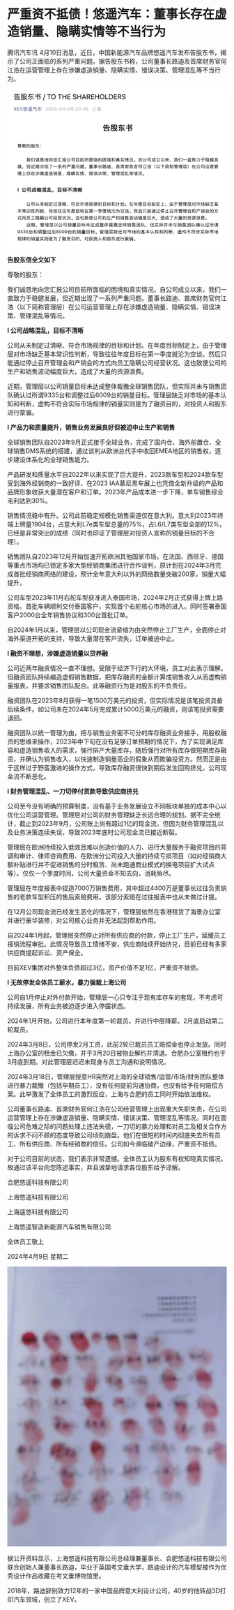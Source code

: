 # 严重资不抵债！悠遥汽车：董事长存在虚造销量、隐瞒实情等不当行为

腾讯汽车讯
4月10日消息，近日，中国新能源汽车品牌悠遥汽车发布告股东书，揭示了公司正面临的系列严重问题。据告股东书称，公司董事长路迪及首席财务官何江浩在运营管理上存在涉嫌虚造销量、隐瞒实情、错误决策、管理混乱等不当行为。

![6cab3ca0b473394a04998e9d243680c9.jpg](https://raw.githubusercontent.com/qqhsx/qqnews_image/main/2024/04/10/严重资不抵债！悠遥汽车：董事长存在虚造销量、隐瞒实情等不当行为/6cab3ca0b473394a04998e9d243680c9.jpg)

**告股东信全文如下**

尊敬的股东：

我们诚恳地向您汇报公司目前所面临的困境和真实情况。自公司成立以来，我们一直致力于稳健发展，但近期出现了一系列严重问题。董事长路迪、首席财务官何江浩（以下简称管理层）在公司运营管理上存在涉嫌虚造销量、隐瞒实情、错误决策、管理混乱等情况。

**l 公司战略混乱，目标不清晰**

公司从未制定过清晰、符合市场规律的目标和计划。在年度目标制定上，由于管理层对市场缺乏基本常识性判断，导致往往年度目标在第一季度就沦为空谈。然后只能通过停止召开管理会和产销会的方式向员工隐瞒公司经营状况。这也致使公司的生产和销售波动幅度巨大，造成了大量的资源浪费。

近期，管理层以公司销量目标未达成整体裁撤全球销售团队，但实际并未与销售团队确认过所谓9335台和调整过后6009台的销量目标。管理层缺乏对市场的基本认知和判断，虚构不符合实际市场规律的销量实则是为了融资目的，对投资人和股东进行蒙骗。

**l 产品力和质量提升，销售业务发展良好但被迫中止生产和销售**

全球销售团队自2023年9月正式接手全球业务，完成了国内仓、海外前置仓、全球销售DMS系统的搭建，通过谈判从欧洲总代手中收回EMEA地区的销售权，逐步建设体系化的全球销售能力。

产品研发和质量水平自2022年以来实现了巨大提升，2023款车型和2024款车型受到海外经销商的一致好评，在2023
IAA慕尼黑车展上也凭借全新升级的产品和品牌形象收获大量潜在客户和订单。2023年产品成本进一步下降，单车销售综合毛利达到30%。

销售情况稳中有升。公司此前稳定规模化销售渠道仅在意大利。意大利2023年终端上牌量1904台，占意大利L7e类车型总量的75%，占L6/L7类车型全部的12%，已经是非常突出的成绩（同时也印证了管理层对投资人宣称的销量目标的不合理）。

销售团队自2023年12月开始加速开拓欧洲其他国家市场，在法国、西班牙、德国等重点市场均已锁定多家大型经销商集团进行合作谈判，原计划在2024年3月完成首批经销商网络的建设，预计全年意大利以外的网络数量突破200家，销量大幅提升。

公司车型2023年11月右舵车型获准进入泰国市场，2024年2月正式获得上牌上路资格。首批车辆顺利交付泰国客户，实现首个右舵核心市场的进入。同时签署泰国客户2000台全年销售协议和300台首批订单。

自2024年1月以来，管理层以公司现金流紧缩为由突然停止工厂生产，全面停止对海外渠道开拓的支持，导致大量潜在客户流失，订单被迫中止。

**l 融资不理想，涉嫌虚造销量以贷养融**

公司近两年融资情况一直不理想。受限于经济下行的大环境，员工对此表示理解。但融资团队持续编造虚假销售数据，把库存融资的金额计算成销售收入从而虚构销量报表，并要求销售团队配合。此等融资行为是对股东的不负责任。

融资团队在2023年8月获得一笔1500万美元的投资，但实际情况是该笔投资具备后续条件。如公司未在2024年5月完成累计5000万美元的融资，则该笔投资需要退回。

融资团队以统一管理为由，把与销售业务密不可分的库存融资业务接手，用股权融资的思维来操作，2023年中下旬在没有足够订单预期的情况下，为了实现满足库容和虚造销售收入的需求，强行排产大量库存，随后强行对所有库存做短期库存融资，并确认为销售收入，以快速制造销量高企的假象从而欺骗投资方。然而正是由于这样过于野蛮激进的操作方式，导致库存融资很快到期后发生回购挤兑，公司现金流不断恶化。

**l 财务管理混乱、一刀切停付货款导致供应商挤兑**

公司至今没有明确的预算制度，没有基于业务发展设立不同板块单独的成本中心以优化公司运营管理。管理层对公司的财务管理缺乏长远合理的规划。据不完全统计，截止到2023年9月，公司账上尚有超过1亿的现金流，但因为财务管理混乱以及业务决策连续失误，导致2023年底时公司现金流已接近断裂。

管理层在欧洲持续投入低效且难以创造价值的人力、进行大量服务于融资项目的背调和审计、律师咨询费用、在欧洲分公司投入大量的持续亏损项目（如对经销商大额补贴进行并不促进销售的分时租赁、尚未跑通商业模式的换电项目扩大试点等）。仅仅一个季度时间，公司大量资金不知去向，消耗殆尽。

管理层在年度报表中捏造7000万销售费用，其中超过4400万是董事长过往负责销售的老款车型积压的售后索赔费用。该部分索赔在过往报表中也从未做过计提。

在12月公司现金流已经发生恶化的情况下，管理层依然在香港租赁了海景办公室并进行豪华装修，对公司核心业务并无法起到帮助作用。

自2024年1月起，管理层突然停止对所有供应商的付款，停止工厂生产，延缓员工报销流程审批。此情况导致员工情绪不安，供应商陆续开始挤兑，目前已经有多家供应商提起诉讼、资产保全。

目前XEV集团对外整体负债超过3亿，资产价值不足1亿，严重资不抵债。

**l 无故停发全体员工薪水，暴力强裁上海公司**

公司自1月停止对外付款开始，管理层一心只专注于现有库存车的套现，不考虑可持续发展，所有业务被迫逐步进入停摆状态。

2024年1月开始，公司进行本年度第一轮裁员，并进行中层降薪。2月底启动第二轮裁员。

2024年3月8日，公司停发2月工资，此前2轮已裁员员工赔偿金也停止发放。同时上海办公室的租金已欠缴，并于3月20日被物业解约并清退。合肥办公室租约也于3月底到期。对此管理层迟迟未现身与员工沟通和说明情况。

2024年3月18日，管理层授意HR突然对上海的全球销售/运营/市场/财务团队整体进行暴力裁撤（包括孕期员工），没有任何提前沟通协商，也没有给予任何赔偿方案。此举激发了全体员工的激烈反应，上海与合肥的员工同时开始依法维权。

公司董事长路迪、首席财务官何江浩在公司经营管理上出现重大失职失责，在公司运营管理上存在涉嫌虚造销量、隐瞒实情、错误决策、管理混乱等情况。同时在面临公司危难之际的问题处理上违法失德，一刀切的暴力处理和对员工及相关合作方的诉求不问不顾的态度导致公司顷刻崩盘。他们在很短的时间内彻底失去所有员工、所有供应商、所有经销商的信任。公司如今濒临破产边缘，严重资不抵债。

对于公司目前的状态，我们表示非常遗憾。全体员工认为股东有权知晓真实情况，故通过该平台向您陈述事实，并且诚挚地请求各位股东给予谅解。

合肥悠遥科技有限公司

上海悠遥科技有限公司

上海遥悠科技有限公司

上海悠遥智造新能源汽车销售有限公司

全体员工敬上

2024年4月9日 星期二

![f0cf4fb419482ed443334b841ac60a09.jpg](https://raw.githubusercontent.com/qqhsx/qqnews_image/main/2024/04/10/严重资不抵债！悠遥汽车：董事长存在虚造销量、隐瞒实情等不当行为/f0cf4fb419482ed443334b841ac60a09.jpg)

据公开资料显示，上海悠遥科技有限公司总经理兼董事长、合肥悠遥科技有限公司联合创始人兼董事长路迪，毕业于英国考文垂大学，路迪设计的汽车模型被作为优秀设计作品收藏在考文垂博物馆里。

2018年，路迪辞别效力12年的一家中国品牌意大利设计公司，40岁的他转战3D打印汽车领域，创立了XEV。

